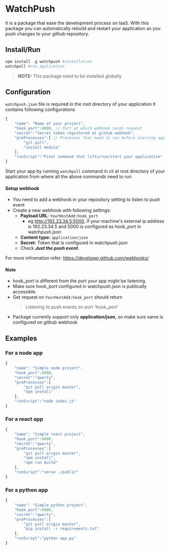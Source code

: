# WatchPush
It is a package that ease the development process on IaaS. With this package you can automatically rebuild and restart your application as you push changes to your github repository.

## Install/Run
```python
npm install -g watchpush #installation
watchpull #run application
```
> **NOTE:** This package need to be installed globally

## Configuration
`watchpush.json` file is required in the root directory of your application
It contains following configurations
``` javascript
{
    "name": "Name of your project",
    "hook_port":4000, // Port at which webhook sends request
    "secret":"Secret token registered at github webhook",
    "preProcesses":[ // Processes that need to run before starting app
        "git pull",
        "install module"
    ],
    "runScript":"Final command that lifts/run/start your application"
}
```
Start your app by running `watchpull` command in cli at root directory of your application from where all the above commands need to run

#### Setup webhook
* You need to add a webhook in your repository setting to listen to push event
* Create a new webhook with following settings:
    * **Payload URL**: `YourHostAdd:hook_port` 
        * eg http://192.23.34.5:5000, if your machine's external ip address is 192.23.34.5 and 5000 is configured as hook_port in watchpush.json
    * **Content type:** `application/json`
    * **Secret:** Token that is configured in watchpush.json
    * Check ***Just the push event***. 

For more infromation refer: https://developer.github.com/webhooks/

#### Note
* hook_port is different from the port your app might be listening.
* Make sure hook_port configured in watchpush.json is publically accessible.
* Get request on `YourHostAdd:hook_port` should return 
    > Listening to push events on port *'hook_port'*
* Package currently support only **application/json**, so make sure same is configured on github webhook

## Examples
### For a node app
``` javascript
{
    "name": "Simple node project",
    "hook_port":4000,
    "secret":"qwerty",
    "preProcesses":[
        "git pull origin master",
        "npm install"
    ],
    "runScript":"node index.js"
}
```

### For a react app
``` javascript
{
    "name": "Simple react project",
    "hook_port":4000,
    "secret":"qwerty",
    "preProcesses":[
        "git pull origin master",
        "npm install",
        "npm run build"
    ],
    "runScript":"serve ./public"
}
```

### For a python app
``` javascript
{
    "name": "Simple python project",
    "hook_port":4000,
    "secret":"qwerty",
    "preProcesses":[
        "git pull origin master",
        "pip install -r requirements.txt"
    ],
    "runScript":"python app.py"
}
```